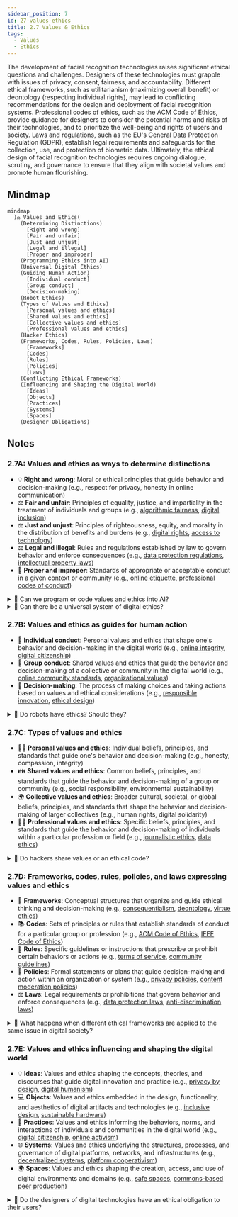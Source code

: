 ```yaml
---
sidebar_position: 7
id: 27-values-ethics
title: 2.7 Values & Ethics
tags:
  - Values
  - Ethics
---
```


The development of facial recognition technologies raises significant ethical questions and challenges. Designers of these technologies must grapple with issues of privacy, consent, fairness, and accountability. Different ethical frameworks, such as utilitarianism (maximizing overall benefit) or deontology (respecting individual rights), may lead to conflicting recommendations for the design and deployment of facial recognition systems. Professional codes of ethics, such as the ACM Code of Ethics, provide guidance for designers to consider the potential harms and risks of their technologies, and to prioritize the well-being and rights of users and society. Laws and regulations, such as the EU's General Data Protection Regulation (GDPR), establish legal requirements and safeguards for the collection, use, and protection of biometric data. Ultimately, the ethical design of facial recognition technologies requires ongoing dialogue, scrutiny, and governance to ensure that they align with societal values and promote human flourishing.

## Mindmap

```mermaid
mindmap
  )⚖️ Values and Ethics(
    (Determining Distinctions)
      [Right and wrong]
      [Fair and unfair]
      [Just and unjust]
      [Legal and illegal]
      [Proper and improper]
    (Programming Ethics into AI)
    (Universal Digital Ethics)
    (Guiding Human Action)
      [Individual conduct]
      [Group conduct]
      [Decision-making]
    (Robot Ethics)
    (Types of Values and Ethics)
      [Personal values and ethics]
      [Shared values and ethics]
      [Collective values and ethics]
      [Professional values and ethics]
    (Hacker Ethics)
    (Frameworks, Codes, Rules, Policies, Laws)
      [Frameworks]
      [Codes]
      [Rules]
      [Policies]
      [Laws]
    (Conflicting Ethical Frameworks)
    (Influencing and Shaping the Digital World)
      [Ideas]
      [Objects]
      [Practices]
      [Systems]
      [Spaces]
    (Designer Obligations)
```

## Notes

### 2.7A: Values and ethics as ways to determine distinctions
   - 💡 **Right and wrong**: Moral or ethical principles that guide behavior and decision-making (e.g., respect for privacy, honesty in online communication)
   - ⚖️ **Fair and unfair**: Principles of equality, justice, and impartiality in the treatment of individuals and groups (e.g., [algorithmic fairness](https://www.acm.org/binaries/content/assets/public-policy/2017_usacm_statement_algorithms.pdf), [digital inclusion](https://www.itu.int/en/mediacentre/backgrounders/Pages/digital-inclusion.aspx))
   - ⚖️ **Just and unjust**: Principles of righteousness, equity, and morality in the distribution of benefits and burdens (e.g., [digital rights](https://www.un.org/en/digital-cooperation-roadmap/), [access to technology](https://www.itu.int/en/mediacentre/Pages/2021-PR24.aspx))
   - ⚖️ **Legal and illegal**: Rules and regulations established by law to govern behavior and enforce consequences (e.g., [data protection regulations](https://gdpr.eu/), [intellectual property laws](https://www.wipo.int/about-ip/en/))
   - 🤝 **Proper and improper**: Standards of appropriate or acceptable conduct in a given context or community (e.g., [online etiquette](https://www.intel.com/content/www/us/en/education/k12/online-etiquette-guide.html), [professional codes of conduct](https://www.acm.org/code-of-ethics))

<details>
  <summary>🧠 Can we program or code values and ethics into AI?</summary>
- Challenges in defining and formalizing ethical principles for AI systems
- Techniques for embedding values and ethics into AI algorithms and decision-making processes (e.g., value alignment, constrained optimization)
- Limitations and risks of relying on programmed ethics in AI (e.g., value misalignment, unintended consequences)
- Importance of human oversight, accountability, and governance in the development and deployment of ethical AI
</details>

<details>
  <summary>🧠 Can there be a universal system of digital ethics?</summary>
- Diversity of cultural, religious, and philosophical traditions that shape ethical frameworks and values
- Challenges in reaching consensus on universal ethical principles for the digital world
- Potential for a common set of core values and principles to guide digital ethics (e.g., human rights, dignity, fairness, transparency)
- Importance of pluralism, dialogue, and collaboration in developing shared ethical frameworks for the digital age
</details>

### 2.7B: Values and ethics as guides for human action
   - 👤 **Individual conduct**: Personal values and ethics that shape one's behavior and decision-making in the digital world (e.g., [online integrity](https://www.techtransfercentral.com/2020/06/02/online-integrity-and-digital-ethics/), [digital citizenship](https://www.iste.org/areas-of-focus/digital-citizenship))
   - 👥 **Group conduct**: Shared values and ethics that guide the behavior and decision-making of a collective or community in the digital world (e.g., [online community standards](https://www.redditinc.com/policies/content-policy), [organizational values](https://www.microsoft.com/en-us/microsoft-365/blog/2018/02/01/strengthening-digital-trust-our-shared-responsibility/))
   - 🤔 **Decision-making**: The process of making choices and taking actions based on values and ethical considerations (e.g., [responsible innovation](https://www.rri-tools.eu/), [ethical design](https://www.smashingmagazine.com/2021/06/ethical-design-principles-emotional/))

<details>
  <summary>🧠 Do robots have ethics? Should they?</summary>
- Philosophical debates on the moral status and agency of robots and AI systems
- Potential for robots to exhibit ethical behavior through programmed rules or learned behaviors
- Challenges in ensuring the alignment of robot ethics with human values and principles
- Importance of human responsibility and accountability in the design and deployment of ethical robots
</details>

### 2.7C: Types of values and ethics
   - 👨‍🦱 **Personal values and ethics**: Individual beliefs, principles, and standards that guide one's behavior and decision-making (e.g., honesty, compassion, integrity)
   - 👪 **Shared values and ethics**: Common beliefs, principles, and standards that guide the behavior and decision-making of a group or community (e.g., social responsibility, environmental sustainability)
   - 🌍 **Collective values and ethics**: Broader cultural, societal, or global beliefs, principles, and standards that shape the behavior and decision-making of larger collectives (e.g., human rights, digital solidarity)
   - 👷‍♀️ **Professional values and ethics**: Specific beliefs, principles, and standards that guide the behavior and decision-making of individuals within a particular profession or field (e.g., [journalistic ethics](https://www.spj.org/ethicscode.asp), [data ethics](https://www.gov.uk/government/publications/data-ethics-framework/data-ethics-framework))

<details>
  <summary>🧠 Do hackers share values or an ethical code?</summary>
- Diversity of hacker cultures and motivations (e.g., white hat, black hat, grey hat hackers)
- Common values and principles among hacker communities (e.g., freedom of information, privacy, security)
- Ethical debates and dilemmas within hacker communities (e.g., responsible disclosure, hacktivism)
- Relationship between hacker ethics and broader societal values and norms
</details>

### 2.7D: Frameworks, codes, rules, policies, and laws expressing values and ethics
   - 🧭 **Frameworks**: Conceptual structures that organize and guide ethical thinking and decision-making (e.g., [consequentialism](https://plato.stanford.edu/entries/consequentialism/), [deontology](https://plato.stanford.edu/entries/deontological-ethics/), [virtue ethics](https://plato.stanford.edu/entries/ethics-virtue/))
   - 📚 **Codes**: Sets of principles or rules that establish standards of conduct for a particular group or profession (e.g., [ACM Code of Ethics](https://www.acm.org/code-of-ethics), [IEEE Code of Ethics](https://www.ieee.org/about/corporate/governance/p7-8.html))
   - 📜 **Rules**: Specific guidelines or instructions that prescribe or prohibit certain behaviors or actions (e.g., [terms of service](https://www.facebook.com/terms.php), [community guidelines](https://www.reddit.com/wiki/contentpolicy))
   - 📝 **Policies**: Formal statements or plans that guide decision-making and action within an organization or system (e.g., [privacy policies](https://policies.google.com/privacy), [content moderation policies](https://transparency.fb.com/policies/community-standards/))
   - ⚖️ **Laws**: Legal requirements or prohibitions that govern behavior and enforce consequences (e.g., [data protection laws](https://gdpr.eu/), [anti-discrimination laws](https://www.un.org/en/observances/ending-racial-discrimination-day))

<details>
  <summary>🧠 What happens when different ethical frameworks are applied to the same issue in digital society?</summary>
- Potential for conflicting or contradictory ethical judgments and recommendations
- Importance of context, stakeholder perspectives, and cultural values in shaping ethical analyses
- Opportunities for dialogue, negotiation, and compromise in resolving ethical dilemmas
- Role of ethical pluralism and moral imagination in navigating complex ethical landscapes
</details>

### 2.7E: Values and ethics influencing and shaping the digital world
   - 💡 **Ideas**: Values and ethics shaping the concepts, theories, and discourses that guide digital innovation and practice (e.g., [privacy by design](https://www.ipc.on.ca/privacy-by-design/), [digital humanism](https://www.un.org/en/digital-cooperation-roadmap/))
   - 💻 **Objects**: Values and ethics embedded in the design, functionality, and aesthetics of digital artifacts and technologies (e.g., [inclusive design](https://www.microsoft.com/design/inclusive/), [sustainable hardware](https://www.dell.com/en-us/dt/corporate/corp-comm/sustain-hardware-solutions.htm))
   - 👥 **Practices**: Values and ethics informing the behaviors, norms, and interactions of individuals and communities in the digital world (e.g., [digital citizenship](https://www.iste.org/areas-of-focus/digital-citizenship), [online activism](https://www.nytimes.com/2020/06/11/opinion/protests-digital-activism.html))
   - 🌐 **Systems**: Values and ethics underlying the structures, processes, and governance of digital platforms, networks, and infrastructures (e.g., [decentralized systems](https://www.eff.org/deeplinks/2020/11/open-source-decentralization-and-4-web-alternatives-dominating-privately-owned-online), [platform cooperativism](https://www.platformcoop.net/))
   - 🌍 **Spaces**: Values and ethics shaping the creation, access, and use of digital environments and domains (e.g., [safe spaces](https://www.womensaid.org.uk/what-we-do/safer-technology/online-safety-resources/creating-safe-online-spaces/), [commons-based peer production](https://www.britannica.com/topic/Commons-Based-Peer-Production))

<details>
  <summary>🧠 Do the designers of digital technologies have an ethical obligation to their users?</summary>
- Responsibility of designers to consider the potential impacts and consequences of their creations on users and society
- Ethical principles and values that should guide the design process (e.g., user autonomy, transparency, fairness, accessibility)
- Challenges and limitations of designing for diverse user needs, preferences, and contexts
- Importance of user involvement, feedback, and accountability in the design and development of digital technologies
</details>